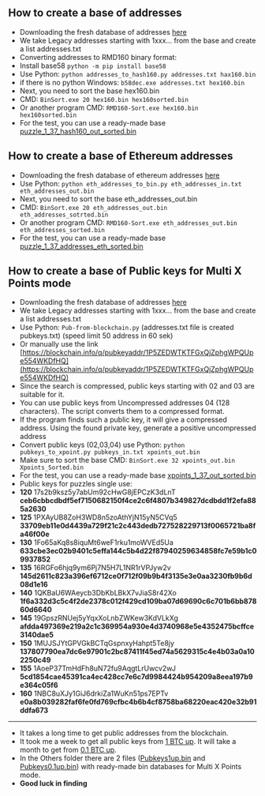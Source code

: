 ## How to create a base of addresses 

- Downloading the fresh database of addresses [here](https://blockchair.com/dumps)
- We take Legacy addresses starting with 1xxx... from the base and create a list addresses.txt
- Converting addresses to RMD160 binary format:
- Install base58 ```python -m pip install base58```
- Use Python: ```python addresses_to_hash160.py addresses.txt hax160.bin```
- if there is no python Windows: ```b58dec.exe addresses.txt hex160.bin```
- Next, you need to sort the base hex160.bin
- CMD: ```BinSort.exe 20 hex160.bin hex160sorted.bin```
- Or another program CMD: ```RMD160-Sort.exe hex160.bin hex160sorted.bin```
- For the test, you can use a ready-made base [puzzle_1_37_hash160_out_sorted.bin](https://github.com/phrutis/Rotor-Cuda/blob/main/Others/puzzle_1_37_hash160_out_sorted.bin)

## How to create a base of Ethereum addresses 

- Downloading the fresh database of ethereum addresses [here](https://blockchair.com/dumps)
- Use Python: ```python eth_addresses_to_bin.py eth_addresses_in.txt eth_addresses_out.bin```
- Next, you need to sort the base eth_addresses_out.bin
- CMD: ```BinSort.exe 20 eth_addresses_out.bin eth_addresses_sotrted.bin```
- Or another program CMD: ```RMD160-Sort.exe eth_addresses_out.bin eth_addresses_sorted.bin```
- For the test, you can use a ready-made base [puzzle_1_37_addresses_eth_sorted.bin](https://github.com/phrutis/Rotor-Cuda/blob/main/Others/puzzle_1_37_addresses_eth_sorted.bin)

## How to create a base of Public keys for Multi X Points mode

- Downloading the fresh database of addresses [here](https://blockchair.com/dumps)
- We take Legacy addresses starting with 1xxx... from the base and create a list addresses.txt
- Use Python: ```Pub-from-blockchain.py``` (addresses.txt file is created pubkeys.txt) (speed limit 50 address in 60 sek)
- Or manually use the link [https://blockchain.info/q/pubkeyaddr/1P5ZEDWTKTFGxQjZphgWPQUpe554WKDfHQ](https://blockchain.info/q/pubkeyaddr/1P5ZEDWTKTFGxQjZphgWPQUpe554WKDfHQ)
- Since the search is compressed, public keys starting with 02 and 03 are suitable for it. 
- You can use public keys from Uncompressed addresses 04 (128 characters). The script converts them to a compressed format.
- If the program finds such a public key, it will give a compressed address. Using the found private key, generate a positive uncompressed address
- Convert public keys (02,03,04) use Python: ```python pubkeys_to_xpoint.py pubkeys_in.txt xpoints_out.bin```
- Make sure to sort the base CMD: ```BinSort.exe 32 xpoints_out.bin Xpoints_Sorted.bin```
- For the test, you can use a ready-made base [xpoints_1_37_out_sorted.bin](https://github.com/phrutis/Rotor-Cuda/blob/main/Others/xpoints_1_37_out_sorted.bin)
- Public keys for puzzles single use:
- **120** 17s2b9ksz5y7abUm92cHwG8jEPCzK3dLnT **ceb6cbbcdbdf5ef7150682150f4ce2c6f4807b349827dcdbdd1f2efa885a2630**
- **125** 1PXAyUB8ZoH3WD8n5zoAthYjN15yN5CVq5 **33709eb11e0d4439a729f21c2c443dedb727528229713f0065721ba8fa46f00e**
- **130** 1Fo65aKq8s8iquMt6weF1rku1moWVEd5Ua **633cbe3ec02b9401c5effa144c5b4d22f87940259634858fc7e59b1c09937852**
- **135** 16RGFo6hjq9ym6Pj7N5H7L1NR1rVPJyw2v **145d2611c823a396ef6712ce0f712f09b9b4f3135e3e0aa3230fb9b6d08d1e16**
- **140** 1QKBaU6WAeycb3DbKbLBkX7vJiaS8r42Xo **1f6a332d3c5c4f2de2378c012f429cd109ba07d69690c6c701b6bb87860d6640**
- **145** 19GpszRNUej5yYqxXoLnbZWKew3KdVLkXg **afdda497369e219a2c1c369954a930e4d3740968e5e4352475bcffce3140dae5**
- **150** 1MUJSJYtGPVGkBCTqGspnxyHahpt5Te8jy **137807790ea7dc6e97901c2bc87411f45ed74a5629315c4e4b03a0a102250c49**
- **155** 1AoeP37TmHdFh8uN72fu9AqgtLrUwcv2wJ **5cd1854cae45391ca4ec428cc7e6c7d9984424b954209a8eea197b9e364c05f6**
- **160** 1NBC8uXJy1GiJ6drkiZa1WuKn51ps7EPTv **e0a8b039282faf6fe0fd769cfbc4b6b4cf8758ba68220eac420e32b91ddfa673**
---
- It takes a long time to get public addresses from the blockchain. 
- It took me a week to get all public keys from [1 BTC up](https://github.com/phrutis/Rotor-Cuda/blob/main/Others/Pubkeys1up.txt). It will take a month to get from [0.1 BTC up](https://github.com/phrutis/Rotor-Cuda/blob/main/Others/Pubkeys0.1up.txt).
- In the Others folder there are 2 files ([Pubkeys1up.bin](https://github.com/phrutis/Rotor-Cuda/blob/main/Others/Pubkeys1up.bin) and [Pubkeys0.1up.bin](https://github.com/phrutis/Rotor-Cuda/blob/main/Others/Pubkeys0.1up.bin)) with ready-made bin databases for Multi X Points mode. 
- **Good luck in finding**  

